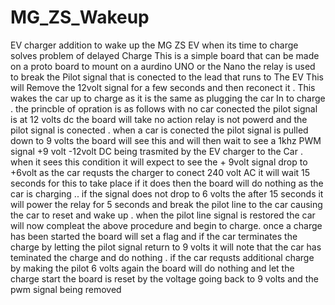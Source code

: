 # MG_ZS_Wakeup
EV charger addition to wake up the MG ZS EV   when its time to charge solves problem of delayed Charge
This is a simple board that can be made on a proto board to mount on a aurdino UNO   or the  Nano 
the relay is used to break the Pilot signal that is conected to the lead that runs to The EV 
This will Remove the 12volt signal for a few seconds and then reconect it . 
This wakes the car up to charge as it is the same as plugging the car In to charge .
the princble of opration is as follows 
with no car conected the pilot signal is at 12 volts dc   the board will take no action relay is not powerd and the pilot signal is conected . 
when a car is conected the pilot signal is pulled down to 9 volts the board will see this and will then wait to see a 
1khz PWM signal +9 volt -12volt DC  being trasmited by the EV charger to the Car . when it sees this condition it will expect to see the + 9volt signal drop to +6volt as the car requsts the charger to conect 
240 volt AC   it will wait 15 seconds for this to take place if it does then the board will do nothing 
as the car is charging .. 
if the signal does not drop to 6 volts the after 15 seconds it will power the relay for 5 seconds and break 
the pilot line to the car causing the car to reset and wake up . when the pilot line signal is restored 
the car will now compleat the above procedure and begin to charge. 
once a charge has been started the board will set a flag and if the car terminates the charge by letting the pilot signal return to 9 volts it will note that the car has teminated the charge and do nothing . 
if the car requsts additional charge by making the pilot 6 volts again the board will do nothing and let the charge start the board is reset by the voltage going back to 9 volts and the pwm signal being removed 
